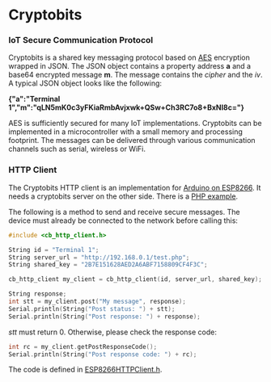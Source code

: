 # Cryptobits
### IoT Secure Communication Protocol

Cryptobits is a shared key messaging protocol based on [AES](https://en.wikipedia.org/wiki/Advanced_Encryption_Standard) encryption wrapped in JSON. The JSON object contains a property address **a** and a base64 encrypted message **m**. The message contains the *cipher* and the *iv*. A typical JSON object looks like the following:

**{"a":"Terminal 1","m":"qLN5mK0c3yFKiaRmbAvjxwk+QSw+Ch3RC7o8+BxNI8c="}**

AES is sufficiently secured for many IoT implementations. Cryptobits can be implemented in a microcontroller with a small memory and processing footprint. The messages can be delivered through various communication channels such as serial, wireless or WiFi. 

### HTTP Client

The Cryptobits HTTP client is an implementation for [Arduino on ESP8266](https://github.com/esp8266/Arduino). It needs a cryptobits server on the other side. There is a [PHP example](https://github.com/chelahmy/cryptobits/blob/master/test.php).

The following is a method to send and receive secure messages. The device must already be connected to the network before calling this:
```cpp
#include <cb_http_client.h>

String id = "Terminal 1";
String server_url = "http://192.168.0.1/test.php";
String shared_key = "2B7E151628AED2A6ABF7158809CF4F3C";

cb_http_client my_client = cb_http_client(id, server_url, shared_key);

String response;
int stt = my_client.post("My message", response);
Serial.println(String("Post status: ") + stt);
Serial.println(String("Post response: ") + response);
```
*stt* must return 0. Otherwise, please check the response code:
```cpp
int rc = my_client.getPostResponseCode();
Serial.println(String("Post response code: ") + rc);
```
The code is defined in [ESP8266HTTPClient.h](https://github.com/esp8266/Arduino/blob/master/libraries/ESP8266HTTPClient/src/ESP8266HTTPClient.h).

